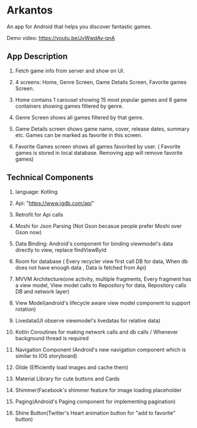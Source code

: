 # Arkantos
An app for Android that helps you discover fantastic games.

Demo video: https://youtu.be/JvWwdAy-qnA

## App Description

1. Fetch game info from server and show on UI.

2. 4 screens: Home, Genre Screen, Game Details Screen, Favorite games Screen.

3. Home contains 1 carousel showing 15 most popular games and 8 game containers showing games filtered by genre.

4. Genre Screen shows all games filtered by that genre.

5. Game Details screen shows game name, cover, release dates, summary etc. Games can be marked as favorite in this screen.

6. Favorite Games screen shows all games favorited by user. ( Favorite games is stored in local database. Removing app will remove favorite games)

## Technical Components

1. language: Kotling

2. Api: "https://www.igdb.com/api"

3. Retrofit for Api calls

4. Moshi for Json Parsing (Not Gson becasue people prefer Moshi over Gson now)

5. Data Binding: Android's component for binding viewmodel's data directly to view, replace findViewById

6. Room for database ( Every recycler view first call DB for data, When db does not have enough data , Data is fetched from Api)

7. MVVM Architecture(one activity, multiple fragments, Every fragment has a view model, View model calls to Repository for data, Repository calls DB and network layer)

8. View Model(android's lifecycle aware view model component to support rotation) 

9. Livedata(UI observe viewmodel's livedatas for relative data)

10. Kotlin Coroutines for making network calls and db calls / Whenever background thread is required

11. Navigation Component (Android's new navigation component which is similar to IOS storyboard)

12. Glide (Efficiently load images and cache them)

13. Material Library for cute buttons and Cards

14. Shimmer(Facebook's shimmer feature for image loading placeholder

15. Paging(Android's Paging component for implementing pagination)

16. Shine Button(Twitter's Heart animation button for "add to favorite" button)
